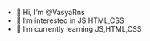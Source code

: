 - 👋 Hi, I’m @VasyaRns
- 👀 I’m interested in JS,HTML,CSS
- 🌱 I’m currently learning JS,HTML,CSS
<!---
VasyaRns/VasyaRns is a ✨ special ✨ repository because its `README.md` (this file) appears on your GitHub profile.
You can click the Preview link to take a look at your changes.
--->
